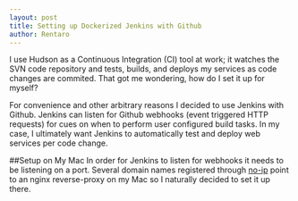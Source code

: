 ```yaml
---
layout: post
title: Setting up Dockerized Jenkins with Github
author: Rentaro
---
```


I use Hudson as a Continuous Integration (CI) tool at work; it watches the SVN code repository and tests, builds, and deploys my services as code changes are commited. That got me wondering, how do I set it up for myself? 

For convenience and other arbitrary reasons I decided to use Jenkins with Github. Jenkins can listen for Github webhooks (event triggered HTTP requests) for cues on when to perform user configured build tasks. In my case, I ultimately want Jenkins to automatically test and deploy web services per code change.

##Setup on My Mac
In order for Jenkins to listen for webhooks it needs to be listening on a port. Several domain names registered through [no-ip](http://www.noip.com) point to an nginx reverse-proxy on my Mac so I naturally decided to set it up there. 
